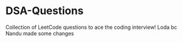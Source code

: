 # DSA-Questions
Collection of LeetCode questions to ace the coding interview!
Loda bc
Nandu made some changes

